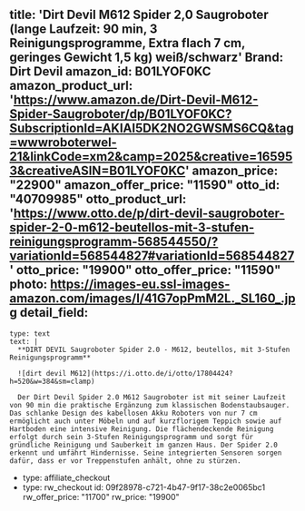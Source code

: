 title: 'Dirt Devil M612 Spider 2,0 Saugroboter (lange Laufzeit: 90 min, 3 Reinigungsprogramme, Extra flach 7 cm, geringes Gewicht 1,5 kg) weiß/schwarz'
Brand: Dirt Devil
amazon_id: B01LYOF0KC
amazon_product_url: 'https://www.amazon.de/Dirt-Devil-M612-Spider-Saugroboter/dp/B01LYOF0KC?SubscriptionId=AKIAI5DK2NO2GWSMS6CQ&tag=wwwroboterwel-21&linkCode=xm2&camp=2025&creative=165953&creativeASIN=B01LYOF0KC'
amazon_price: "22900"
amazon_offer_price: "11590"
otto_id: "40709985"
otto_product_url: 'https://www.otto.de/p/dirt-devil-saugroboter-spider-2-0-m612-beutellos-mit-3-stufen-reinigungsprogramm-568544550/?variationId=568544827#variationId=568544827'
otto_price: "19900"
otto_offer_price: "11590"
photo: https://images-eu.ssl-images-amazon.com/images/I/41G7opPmM2L._SL160_.jpg
detail_field:
  - 
    type: text
    text: |
      **DIRT DEVIL Saugroboter Spider 2.0 - M612, beutellos, mit 3-Stufen Reinigungsprogramm**
      
      ![dirt devil M612](https://i.otto.de/i/otto/17804424?h=520&w=384&sm=clamp)
      
      Der Dirt Devil Spider 2.0 M612 Saugroboter ist mit seiner Laufzeit von 90 min die praktische Ergänzung zum klassischen Bodenstaubsauger. Das schlanke Design des kabellosen Akku Roboters von nur 7 cm ermöglicht auch unter Möbeln und auf kurzflorigem Teppich sowie auf Hartboden eine intensive Reinigung. Die flächendeckende Reinigung erfolgt durch sein 3-Stufen Reinigungsprogramm und sorgt für gründliche Reinigung und Sauberkeit im ganzen Haus. Der Spider 2.0 erkennt und umfährt Hindernisse. Seine integrierten Sensoren sorgen dafür, dass er vor Treppenstufen anhält, ohne zu stürzen.
  - 
    type: affiliate_checkout
  - 
    type: rw_checkout
id: 09f28978-c721-4b47-9f17-38c2e0065bc1
rw_offer_price: "11700"
rw_price: "19900"
